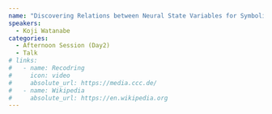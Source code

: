 ```yaml
---
name: "Discovering Relations between Neural State Variables for Symbolic Regression"
speakers:
  - Koji Watanabe
categories:
  - Afternoon Session (Day2)
  - Talk
# links:
#   - name: Recodring
#     icon: video
#     absolute_url: https://media.ccc.de/
#   - name: Wikipedia
#     absolute_url: https://en.wikipedia.org
---
```

